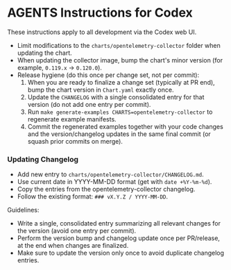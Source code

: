 # AGENTS Instructions for Codex

These instructions apply to all development via the Codex web UI.

- Limit modifications to the `charts/opentelemetry-collector` folder when updating the chart.
- When updating the collector image, bump the chart's minor version (for example, `0.119.x` -> `0.120.0`).
- Release hygiene (do this once per change set, not per commit):
  1. When you are ready to finalize a change set (typically at PR end), bump the chart version in `Chart.yaml` exactly once.
  2. Update the `CHANGELOG` with a single consolidated entry for that version (do not add one entry per commit).
  3. Run `make generate-examples CHARTS=opentelemetry-collector` to regenerate example manifests.
  4. Commit the regenerated examples together with your code changes and the version/changelog updates in the same final commit (or squash prior commits on merge).

### Updating Changelog
- Add new entry to `charts/opentelemetry-collector/CHANGELOG.md`.
- Use current date in YYYY-MM-DD format (get with `date +%Y-%m-%d`).
- Copy the entries from the opentelemetry-collector changelog.
- Follow the existing format: `### vX.Y.Z / YYYY-MM-DD`.

Guidelines:
- Write a single, consolidated entry summarizing all relevant changes for the version (avoid one entry per commit).
- Perform the version bump and changelog update once per PR/release, at the end when changes are finalized.
- Make sure to update the version only once to avoid duplicate changelog entries.
